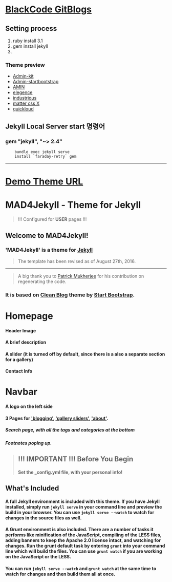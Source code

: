 # [BlackCode GitBlogs](https://iiblackcode.github.io/)

## Setting process
1. ruby install 3.1
2. gem install jekyll
3. 

### Theme preview
- [Admin-kit](https://IIBlackCode.github.io/Template/html/Admin-kit/static/index.html)
- [Admin-startbootstrap](https://iiblackcode.github.io/Template/html/Admin-startbootstrap/index.html)
- [AMIN](https://IIBlackCode.github.io/Template/html/Game/index.html)
- [elegence](https://IIBlackCode.github.io/Template/html/elegence/index.html)
- [industrious](https://IIBlackCode.github.io/Template/html/industrious/index.html)
- [matter css X](https://IIBlackCode.github.io/Template/html/matter/src/views/index.html)
- [quickloud](https://IIBlackCode.github.io/Template/html/quickloud/index.html)

## Jekyll Local Server start 명령어
### gem "jekyll", "~> 2.4"
```
    bundle exec jekyll serve
    install `faraday-retry` gem
```
---
# [Demo Theme URL](http://madforjekyll.github.io/)

# MAD4Jekyll - Theme for Jekyll 

> !!! Configured for **USER** pages !!!

## Welcome to MAD4Jekyll!
     

### 'MAD4Jekyll' is a theme for [Jekyll](https://github.com/jekyll/)

> The template has been revised as of August 27th, 2016.

----------

> A big thank you to <a href="https://github.com/patmuk">Patrick Mukherjee</a> for his contribution on regenerating the code.


### It is based on [Clean Blog](http://ironsummitmedia.github.io/startbootstrap-clean-blog-jekyll/) theme by [Start Bootstrap](http://startbootstrap.com/).

     
#  Homepage  

#### Header Image

#### A brief description

#### A slider (it is turned off by default, since there is a also a separate section for a gallery)

#### Contact Info
            

#  Navbar 

#### A logo on the left side
 
#### 3 Pages for <a href="{{ site.baseurl }}/writing/">'blogging'</a>, <a href="{{ site.baseurl }}/gallery/">'gallery sliders'</a>, <a href="{{ site.baseurl }}/about/">'about'</a>.
       

#####  Search page, with all the tags and categories at the bottom

##### Footnotes poping up.

>## !!! IMPORTANT !!! Before You Begin
>
>####  Set the **_config.yml** file, with your personal info!

## What's Included

#### A full Jekyll environment is included with this theme. If you have Jekyll installed, simply run `jekyll serve` in your command line and preview the build in your browser. You can use `jekyll serve --watch` to watch for changes in the source files as well.

#### A Grunt environment is also included. There are a number of tasks it performs like minification of the JavaScript, compiling of the LESS files, adding banners to keep the Apache 2.0 license intact, and watching for changes. Run the grunt default task by entering `grunt` into your command line which will build the files. You can use `grunt watch` if you are working on the JavaScript or the LESS.

#### You can run `jekyll serve --watch` and `grunt watch` at the same time to watch for changes and then build them all at once.